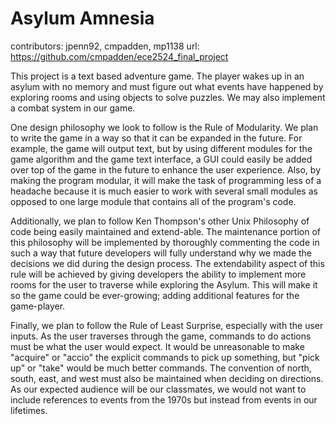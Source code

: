Asylum Amnesia
=====================

contributors: jpenn92, cmpadden, mp1138
url: https://github.com/cmpadden/ece2524_final_project

This project is a text based adventure game.  The player wakes up in an asylum with no memory and must figure out
what events have happened by exploring rooms and using objects to solve puzzles.  We may also implement a combat
system in our game.

One design philosophy we look to follow is the Rule of Modularity.  We plan to write the game in a way so that it
can be expanded in the future.  For example, the game will output text, but by using different modules for the
game algorithm and the game text interface, a GUI could easily be added over top of the game in the future to 
enhance the user experience.  Also, by making the program modular, it will make the task of programming less of a
headache because it is much easier to work with several small modules as opposed to one large module that contains
all of the program's code.

Additionally, we plan to follow Ken Thompson's other Unix Philosophy of code being easily maintained and extend-able.
The maintenance portion of this philosophy will be implemented by thoroughly commenting the code in such a way that 
future developers will fully understand why we made the decisions we did during the design process. The extendability
aspect of this rule will be achieved by giving developers the ability to implement more rooms for the user to traverse
while exploring the Asylum. This will make it so the game could be ever-growing; adding additional features for the
game-player.

Finally, we plan to follow the Rule of Least Surprise, especially with the user inputs. As the user traverses through 
the game, commands to do actions must be what the user would expect. It would be unreasonable to make "acquire" or 
"accio" the explicit commands to pick up something, but "pick up" or "take" would be much better commands. The 
convention of north, south, east, and west must also be maintained when deciding on directions. As our expected 
audience will be our classmates, we would not want to include references to events from the 1970s but instead from 
events in our lifetimes.
